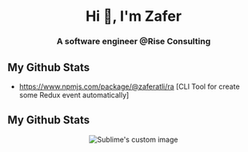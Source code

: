 <h1 align="center">Hi 👋, I'm Zafer</h1>
<h3 align="center">A software engineer @Rise Consulting</h3>

## My Github Stats
- https://www.npmjs.com/package/@zaferatli/ra [CLI Tool for create some Redux event automatically]

## My Github Stats
<p align="center">
  <img src="https://github.com/zaferatli/zaferatli/assets/54990817/92fc11f7-d00e-4299-bd9e-5b1f9d3c8615" alt="Sublime's custom image"/>
</p>
  

